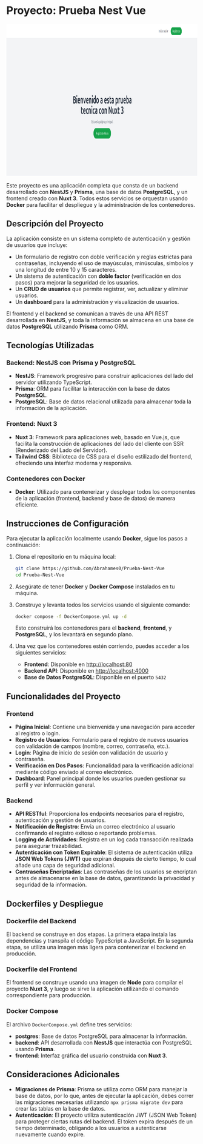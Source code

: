 # Proyecto: Prueba Nest Vue

<p align="center">
    <img src="frontend\public\Inicio.png" alt="Logo"  height=400>
</p>

Este proyecto es una aplicación completa que consta de un backend desarrollado con **NestJS** y **Prisma**, una base de datos **PostgreSQL**, y un frontend creado con **Nuxt 3**. Todos estos servicios se orquestan usando **Docker** para facilitar el despliegue y la administración de los contenedores.

## Descripción del Proyecto

La aplicación consiste en un sistema completo de autenticación y gestión de usuarios que incluye:
- Un formulario de registro con doble verificación y reglas estrictas para contraseñas, incluyendo el uso de mayúsculas, minúsculas, símbolos y una longitud de entre 10 y 15 caracteres.
- Un sistema de autenticación con **doble factor** (verificación en dos pasos) para mejorar la seguridad de los usuarios.
- Un **CRUD de usuarios** que permite registrar, ver, actualizar y eliminar usuarios.
- Un **dashboard** para la administración y visualización de usuarios.

El frontend y el backend se comunican a través de una API REST desarrollada en **NestJS**, y toda la información se almacena en una base de datos **PostgreSQL** utilizando **Prisma** como ORM.

## Tecnologías Utilizadas

### Backend: NestJS con Prisma y PostgreSQL
- **NestJS**: Framework progresivo para construir aplicaciones del lado del servidor utilizando TypeScript.
- **Prisma**: ORM para facilitar la interacción con la base de datos **PostgreSQL**.
- **PostgreSQL**: Base de datos relacional utilizada para almacenar toda la información de la aplicación.

### Frontend: Nuxt 3
- **Nuxt 3**: Framework para aplicaciones web, basado en Vue.js, que facilita la construcción de aplicaciones del lado del cliente con SSR (Renderizado del Lado del Servidor).
- **Tailwind CSS**: Biblioteca de CSS para el diseño estilizado del frontend, ofreciendo una interfaz moderna y responsiva.

### Contenedores con Docker
- **Docker**: Utilizado para contenerizar y desplegar todos los componentes de la aplicación (frontend, backend y base de datos) de manera eficiente.


## Instrucciones de Configuración

Para ejecutar la aplicación localmente usando **Docker**, sigue los pasos a continuación:

1. Clona el repositorio en tu máquina local:

   ```sh
   git clone https://github.com/Abrahames0/Prueba-Nest-Vue
   cd Prueba-Nest-Vue
   ```

2. Asegúrate de tener **Docker** y **Docker Compose** instalados en tu máquina.

3. Construye y levanta todos los servicios usando el siguiente comando:

   ```sh
   docker compose -f DockerCompose.yml up -d
   ```

   Esto construirá los contenedores para el **backend**, **frontend**, y **PostgreSQL**, y los levantará en segundo plano.

4. Una vez que los contenedores estén corriendo, puedes acceder a los siguientes servicios:
   - **Frontend**: Disponible en [http://localhost:80](http://localhost:80)
   - **Backend API**: Disponible en [http://localhost:4000](http://localhost:4000)
   - **Base de Datos PostgreSQL**: Disponible en el puerto `5432`

## Funcionalidades del Proyecto

### Frontend
- **Página Inicial**: Contiene una bienvenida y una navegación para acceder al registro o login.
- **Registro de Usuarios**: Formulario para el registro de nuevos usuarios con validación de campos (nombre, correo, contraseña, etc.).
- **Login**: Página de inicio de sesión con validación de usuario y contraseña.
- **Verificación en Dos Pasos**: Funcionalidad para la verificación adicional mediante código enviado al correo electrónico.
- **Dashboard**: Panel principal donde los usuarios pueden gestionar su perfil y ver información general.

### Backend
- **API RESTful**: Proporciona los endpoints necesarios para el registro, autenticación y gestión de usuarios.
- **Notificación de Registro**: Envía un correo electrónico al usuario confirmando el registro exitoso o reportando problemas.
- **Logging de Actividades**: Registra en un log cada transacción realizada para asegurar trazabilidad.
- **Autenticación con Token Expirable**: El sistema de autenticación utiliza **JSON Web Tokens (JWT)** que expiran después de cierto tiempo, lo cual añade una capa de seguridad adicional.
- **Contraseñas Encriptadas**: Las contraseñas de los usuarios se encriptan antes de almacenarse en la base de datos, garantizando la privacidad y seguridad de la información.

## Dockerfiles y Despliegue

### Dockerfile del Backend
El backend se construye en dos etapas. La primera etapa instala las dependencias y transpila el código TypeScript a JavaScript. En la segunda etapa, se utiliza una imagen más ligera para contenerizar el backend en producción.

### Dockerfile del Frontend
El frontend se construye usando una imagen de **Node** para compilar el proyecto **Nuxt 3**, y luego se sirve la aplicación utilizando el comando correspondiente para producción.

### Docker Compose
El archivo `DockerCompose.yml` define tres servicios:
- **postgres**: Base de datos PostgreSQL para almacenar la información.
- **backend**: API desarrollada con **NestJS** que interactúa con PostgreSQL usando **Prisma**.
- **frontend**: Interfaz gráfica del usuario construida con **Nuxt 3**.

## Consideraciones Adicionales

- **Migraciones de Prisma**: Prisma se utiliza como ORM para manejar la base de datos, por lo que, antes de ejecutar la aplicación, debes correr las migraciones necesarias utilizando `npx prisma migrate dev` para crear las tablas en la base de datos.
- **Autenticación**: El proyecto utiliza autenticación JWT (JSON Web Token) para proteger ciertas rutas del backend. El token expira después de un tiempo determinado, obligando a los usuarios a autenticarse nuevamente cuando expire.
